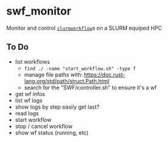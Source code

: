 # swf_monitor

Monitor and control
[`slurmworkflow`](https://github.com/EpiModel/slurmworkflow)s on a SLURM
equiped HPC

## To Do

- list workflows
    - `find ./ -name "start_workflow.sh" -type f`
    - manage file paths with: https://doc.rust-lang.org/std/path/struct.Path.html
    - search for the "SWF/controller.sh" to ensure it's a wf
- get wf infos
- list wf logs
- show logs by step easily get last?
- read logs
- start workflow
- stop / cancel workflow
- show wf status (running, etc)

